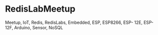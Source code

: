 # RedisLabMeetup
Meetup, IoT, Redis, RedisLabs, Embedded, ESP, ESP8266, ESP- 12E, ESP-12F, Arduino, Sensor, NoSQL
